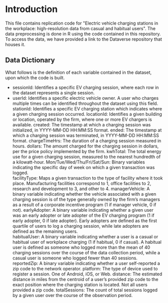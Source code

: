 # Introduction
This file contains replication code for "Electric vehicle charging stations in the workplace: high-resolution data from casual and habitual users". The data preprocessing is done in R using the code contained in this repository. To access the data, we have provided a link to the Dataverse repository that houses it.

## Data Dictionary

What follows is the definition of each variable contained in the dataset, upon which the code is built. 

* sessionId: Identifies a specific EV charging session, where each row in the dataset represents a single session.
* userId: Identifies a specific electric vehicle owner. A user who charges multiple times can be identified throughout the dataset using this field. 
stationId: Identifies a specific EV charging station which indicates where a given charging session occurred. 
locationId: Identifies a given building or location, operated by the firm, where one or more EV chargers is available. 
created: The timestamp at which a charging session was initialized, in YYYY-MM-DD HH:MM:SS format. 
ended: The timestamp at which a charging session was terminated, in YYYY-MM-DD HH:MM:SS format. 
chargeTimeHrs: The duration of a charging session measured in hours. 
dollars: The amount charged for the charging session in dollars, per the price policy implemented by the firm. 
kwhTotal: The total energy use for a given charging session, measured to the nearest hundredth of a kilowatt-hour. 
Mon/Tue/Wed/Thu/Fri/Sat/Sun: Binary variables indicating the specific day of week on which a given transaction was logged.  
facilityType: Maps a given transaction to the type of facility where it took place. Manufacturing facilities correspond to 1, office facilities to 2, research and development to 3, and other to 4. 
managerVehicle: A binary variable indicating whether the vehicle associated with a given charging session is of the type generally owned by the firm’s managers as a result of a corporate incentive program (1 if manager vehicle, 0 if not).
earlyAdopter: A binary variable indicating whether a given user was an early adopter or late adopter of the EV charging program (1 if early adopter, 0 if late adopter). Early adopters are defined as the first quartile of users to log a charging session, while late adopters are defined as the remaining users.  
habitualUser: A binary variable indicating whether a user is a casual or habitual user of workplace charging (1 if habitual, 0 if casual). A habitual user is defined as someone who logged more than the mean of 40 charging sessions over the course of the data collection period, while a casual user is someone who logged fewer than 40 sessions. 
reportedZip: A binary variable indicating whether a user self-reported a zip code to the network operator. 
platform: The type of device used to register a session. One of Android, iOS, or Web. 
distance: The estimated distance in miles from the centroid of a user’s provided zip code to the exact position where the charging station is located. Not all users provided a zip code. 
totalSessions: The count of total sessions logged by a given user over the course of the observation period.  


